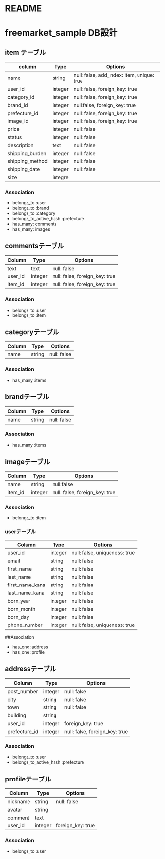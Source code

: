 # README


# freemarket_sample DB設計

## item テーブル
  |column|Type|Options|
  |------|----|-------|
  |name|string|null: false, add_index: item, unique: true|
  |user_id|integer|null: false, foreign_key: true|
  |category_id|integer|null: false, foreign_key: true|
  |brand_id|integer|null:false, foreign_key: true|
  |prefecture_id|integer|null: false, foreign_key: true|
  |image_id|integer|null: false, foreign_key: true|
  |price|integer|null: false|
  |status|integer|null: false|
  |description|text|null: false|
  |shipping_burden|integer|null: false|
  |shipping_method|integer|null: false|
  |shipping_date|integer|null: false|
  |size|integre|
  
###  Association
- belongs_to  :user
- belongs_to  :brand
- belongs_to :category
- belongs_to_active_hash :prefecture
- has_many: comments
- has_many: images


## commentsテーブル
|Column|Type|Options|
|------|----|-------|
|text|text|null: false|
|user_id|integer|null: false, foreign_key: true|
|item_id|integer|null: false, foreign_key: true|

### Association
- belongs_to :user
- belongs_to :item


## categoryテーブル
|Column|Type|Options|
|------|----|-------|
|name|string|null: false|


### Association
- has_many :items


## brandテーブル
|Column|Type|Options|
|------|----|-------|
|name|string|null: false|


### Association
- has_many :items


## imageテーブル
|Column|Type|Options|
|------|----|-------|
|name|string|null:false|
|item_id|integer|null: false, foreign_key: true|

### Association
- belongs_to :item


### userテーブル
|Column|Type|Options|
|------|----|-------|
|user_id|integer|null: false, uniqueness: true|
|email|string|null: false|
|first_name|string|null: false|
|last_name|string|null: false|
|first_name_kana|string|null: false|
|last_name_kana|string|null: false|
|born_year|integer|null: false|
|born_month|integer|null: false|
|born_day|integer|null: false|
|phone_number|integer|null: false, uniqueness: true|

##Association
 - has_one :address
 - has_one :profile


## addressテーブル
|Column|Type|Options|
|------|----|-------|
|post_number|integer|null: false|
|city|string|null: false|
|town|string|null: false|
|building|string||
|user_id|integer| foreign_key: true|
|prefecture_id|integer|null: false, foreign_key: true|


### Association
- belongs_to :user
- belongs_to_active_hash :prefecture



## profileテーブル
|Column|Type|Options|
|------|----|-------|
|nickname|string|null: false|
|avatar|string||
|comment|text||
|user_id|integer| foreign_key: true|

### Association
- belongs_to :user

